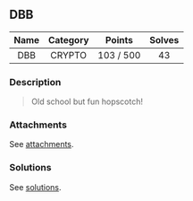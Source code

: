 ## DBB

|  Name  |  Category  |  Points  |  Solves  |
| :----: | :----: | :----: | :----: |
|  DBB  |  CRYPTO  |  103 / 500  |  43  |

### Description
> Old school but fun hopscotch!

### Attachments
See [attachments](https://github.com/roadicing/ctf-writeups/tree/main/2022/cryptoctf/dbb/attachments).

### Solutions
See [solutions](https://github.com/roadicing/ctf-writeups/tree/main/2022/cryptoctf/dbb/solutions).